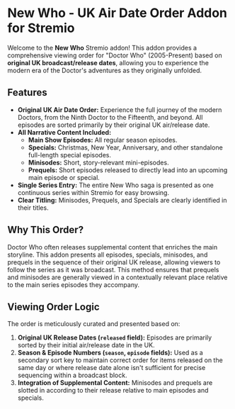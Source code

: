 # New Who - UK Air Date Order Addon for Stremio

Welcome to the **New Who** Stremio addon! This addon provides a comprehensive viewing order for "Doctor Who" (2005-Present) based on **original UK broadcast/release dates**, allowing you to experience the modern era of the Doctor's adventures as they originally unfolded.

## Features

*   **Original UK Air Date Order:** Experience the full journey of the modern Doctors, from the Ninth Doctor to the Fifteenth, and beyond. All episodes are sorted primarily by their original UK air/release date.
*   **All Narrative Content Included:**
    *   **Main Show Episodes:** All regular season episodes.
    *   **Specials:** Christmas, New Year, Anniversary, and other standalone full-length special episodes.
    *   **Minisodes:** Short, story-relevant mini-episodes.
    *   **Prequels:** Short episodes released to directly lead into an upcoming main episode or special.
*   **Single Series Entry:** The entire New Who saga is presented as one continuous series within Stremio for easy browsing.
*   **Clear Titling:** Minisodes, Prequels, and Specials are clearly identified in their titles.

## Why This Order?

Doctor Who often releases supplemental content that enriches the main storyline. This addon presents all episodes, specials, minisodes, and prequels in the sequence of their original UK release, allowing viewers to follow the series as it was broadcast. This method ensures that prequels and minisodes are generally viewed in a contextually relevant place relative to the main series episodes they accompany.

## Viewing Order Logic

The order is meticulously curated and presented based on:

1.  **Original UK Release Dates (`released` field):** Episodes are primarily sorted by their initial air/release date in the UK.
2.  **Season & Episode Numbers (`season`, `episode` fields):** Used as a secondary sort key to maintain correct order for items released on the same day or where release date alone isn't sufficient for precise sequencing within a broadcast block.
3.  **Integration of Supplemental Content:** Minisodes and prequels are slotted in according to their release relative to main episodes and specials.
